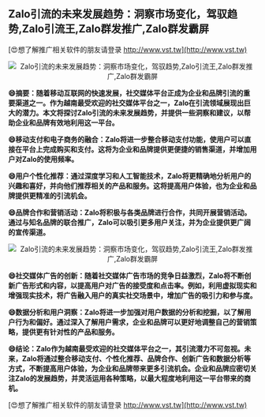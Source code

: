 ## **Zalo引流的未来发展趋势：洞察市场变化，驾驭趋势,Zalo引流王,Zalo群发推广,Zalo群发霸屏**

[😍想了解推广相关软件的朋友请登录 http://www.vst.tw](http://www.vst.tw)

 <center><img src="https://vst.tw/MP4/tuiguang/png/3.png" alt="Zalo引流的未来发展趋势：洞察市场变化，驾驭趋势,Zalo引流王,Zalo群发推广,Zalo群发霸屏"></center>

**😄摘要：随着移动互联网的快速发展，社交媒体平台正成为企业和品牌引流的重要渠道之一。作为越南最受欢迎的社交媒体平台之一，Zalo在引流领域展现出巨大的潜力。本文将探讨Zalo引流的未来发展趋势，并提供一些洞察和建议，以帮助企业和品牌有效地利用这一平台。**

**😄移动支付和电子商务的融合：Zalo将进一步整合移动支付功能，使用户可以直接在平台上完成购买和支付。这将为企业和品牌提供更便捷的销售渠道，并增加用户对Zalo的使用频率。**

**😄用户个性化推荐：通过深度学习和人工智能技术，Zalo将更精确地分析用户的兴趣和喜好，并向他们推荐相关的产品和服务。这将提高用户体验，也为企业和品牌提供更精准的引流机会。**

**😄品牌合作和营销活动：Zalo将积极与各类品牌进行合作，共同开展营销活动。通过与知名品牌的联合推广，Zalo可以吸引更多用户关注，并为企业提供更广阔的宣传渠道。**

 <center><img src="https://vst.tw/MP4/tuiguang/png/3.png" alt="Zalo引流的未来发展趋势：洞察市场变化，驾驭趋势,Zalo引流王,Zalo群发推广,Zalo群发霸屏"></center>

**😄社交媒体广告的创新：随着社交媒体广告市场的竞争日益激烈，Zalo将不断创新广告形式和内容，以提高用户对广告的接受度和点击率。例如，利用虚拟现实和增强现实技术，将广告融入用户的真实社交场景中，增加广告的吸引力和参与度。**

**😄数据分析和用户洞察：Zalo将进一步加强对用户数据的分析和挖掘，以了解用户行为和偏好。通过深入了解用户需求，企业和品牌可以更好地调整自己的营销策略，提供更有针对性的产品和服务。**

**😄结论：Zalo作为越南最受欢迎的社交媒体平台之一，其引流潜力不可忽视。未来，Zalo将通过整合移动支付、个性化推荐、品牌合作、创新广告和数据分析等方式，不断提高用户体验，为企业和品牌带来更多引流机会。企业和品牌应密切关注Zalo的发展趋势，并灵活运用各种策略，以最大程度地利用这一平台带来的商机。**

[😍想了解推广相关软件的朋友请登录 http://www.vst.tw](http://www.vst.tw)



